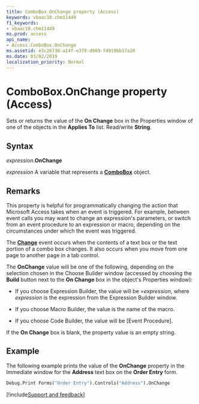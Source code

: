 ```yaml
---
title: ComboBox.OnChange property (Access)
keywords: vbaac10.chm11449
f1_keywords:
- vbaac10.chm11449
ms.prod: access
api_name:
- Access.ComboBox.OnChange
ms.assetid: e3c26738-a14f-e379-d909-f4919bb37a20
ms.date: 03/02/2019
localization_priority: Normal
---
```



# ComboBox.OnChange property (Access)

Sets or returns the value of the **On Change** box in the Properties window of one of the objects in the **Applies To** list. Read/write **String**.


## Syntax

_expression_.**OnChange**

_expression_ A variable that represents a **[ComboBox](Access.ComboBox.md)** object.


## Remarks

This property is helpful for programmatically changing the action that Microsoft Access takes when an event is triggered. For example, between event calls you may want to change an expression's parameters, or switch from an event procedure to an expression or macro, depending on the circumstances under which the event was triggered.

The **[Change](access.ComboBox.change.md)** event occurs when the contents of a text box or the text portion of a combo box changes. It also occurs when you move from one page to another page in a tab control.

The **OnChange** value will be one of the following, depending on the selection chosen in the Choose Builder window (accessed by choosing the **Build** button next to the **On Change** box in the object's Properties window):

- If you choose Expression Builder, the value will be =_expression_, where _expression_ is the expression from the Expression Builder window.
    
- If you choose Macro Builder, the value is the name of the macro. 
    
- If you choose Code Builder, the value will be [Event Procedure]. 
    
If the **On Change** box is blank, the property value is an empty string.


## Example

The following example prints the value of the **OnChange** property in the Immediate window for the **Address** text box on the **Order Entry** form.

```vb
Debug.Print Forms("Order Entry").Controls("Address").OnChange
```



[!include[Support and feedback](~/includes/feedback-boilerplate.md)]